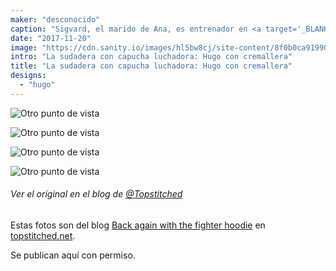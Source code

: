 ```yaml
---
maker: "desconocido"
caption: "Sigvard, el marido de Ana, es entrenador en <a target='_BLANK' href='http://fighter.org/'>, el club local de kick boxing</a>. De ahí el nombre <em>fighter hoodie</em>"
date: "2017-11-20"
image: "https://cdn.sanity.io/images/hl5bw8cj/site-content/8f0b0ca919900145250b0af08401775198623eda-1001x1500.jpg"
intro: "La sudadera con capucha luchadora: Hugo con cremallera"
title: "La sudadera con capucha luchadora: Hugo con cremallera"
designs:
  - "hugo"
---
```


![Otro punto de vista](https://posts.freesewing.org/uploads/fighter_hoodie_1_69359b6e7d.jpg "Otro punto de vista")

![Otro punto de vista](https://posts.freesewing.org/uploads/fighter_hoodie_2_c74c303646.jpg)

![Otro punto de vista](https://posts.freesewing.org/uploads/fighter_hoodie_3_f8766d848b.jpg)

![Otro punto de vista](https://posts.freesewing.org/uploads/fighter_hoodie_4_881e549c9b.jpg)

<Note>

###### Ver el original en el blog de [@Topstitched](/usuarios/Topstitched)
Estas fotos son del blog [Back again with the fighter hoodie](http://www.topstitched.net/?p=1431) 
en [topstitched.net](http://www.topstitched.net/).

Se publican aquí con permiso.

</Note>
